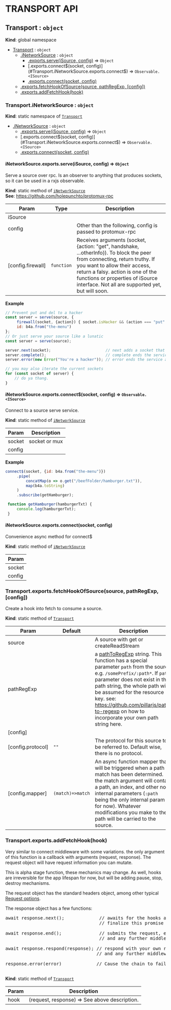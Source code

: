 
# TRANSPORT API

<a name="Transport"></a>

## Transport : <code>object</code>
**Kind**: global namespace  

* [Transport](#Transport) : <code>object</code>
    * [.iNetworkSource](#Transport.iNetworkSource) : <code>object</code>
        * [.exports.serve(iSource, config)](#Transport.iNetworkSource.exports.serve) ⇒ <code>Object</code>
        * [.exports.connect$(socket, config)](#Transport.iNetworkSource.exports.connect$) ⇒ <code>Observable.&lt;ISource&gt;</code>
        * [.exports.connect(socket, config)](#Transport.iNetworkSource.exports.connect)
    * [.exports.fetchHookOfSource(source, pathRegExp, [config])](#Transport.exports.fetchHookOfSource)
    * [.exports.addFetchHook(hook)](#Transport.exports.addFetchHook)

<a name="Transport.iNetworkSource"></a>

### Transport.iNetworkSource : <code>object</code>
**Kind**: static namespace of [<code>Transport</code>](#Transport)  

* [.iNetworkSource](#Transport.iNetworkSource) : <code>object</code>
    * [.exports.serve(iSource, config)](#Transport.iNetworkSource.exports.serve) ⇒ <code>Object</code>
    * [.exports.connect$(socket, config)](#Transport.iNetworkSource.exports.connect$) ⇒ <code>Observable.&lt;ISource&gt;</code>
    * [.exports.connect(socket, config)](#Transport.iNetworkSource.exports.connect)

<a name="Transport.iNetworkSource.exports.serve"></a>

#### iNetworkSource.exports.serve(iSource, config) ⇒ <code>Object</code>
Serve a source over rpc. Is an observer to anything that produces sockets, so it can be used in a rxjs observable.

**Kind**: static method of [<code>iNetworkSource</code>](#Transport.iNetworkSource)  
**See**: https://github.com/holepunchto/protomux-rpc  

| Param | Type | Description |
| --- | --- | --- |
| iSource |  |  |
| config |  | Other than the following, config is passed to protomux-rpc |
| [config.firewall] | <code>function</code> | Receives arguments (socket, {action: "get", handshake, ...otherInfo}). To block the peer from connecting, return truthy. If you want to allow their access, return a falsy. action is one of the functions or properties of iSource interface. Not all are supported yet, but will soon. |

**Example**  
```js
// Prevent put and del to a hacker
const server = serve(source, {
     firewall(socket, {action}) { socket.isHacker && (action === "put" || action === "del") },
     id: b4a.from("the-menu")
};
// Or just serve your source like a lunatic
const server = serve(source);

server.next(socket);                        // next adds a socket that will use the serve source.
server.complete();                          // complete ends the service gracefully
server.error(new Error("You're a hacker")); // error ends the service abruptly

// you may also iterate the current sockets
for (const socket of server) {
    // do ya thang.
}
```
<a name="Transport.iNetworkSource.exports.connect$"></a>

#### iNetworkSource.exports.connect$(socket, config) ⇒ <code>Observable.&lt;ISource&gt;</code>
Connect to a source serve service.

**Kind**: static method of [<code>iNetworkSource</code>](#Transport.iNetworkSource)  

| Param | Description |
| --- | --- |
| socket | socket or mux |
| config |  |

**Example**  
```js
connect$(socket, {id: b4a.from("the-menu")})
     .pipe(
         concatMap(o => o.get("/beefFolder/hamburger.txt")),
         map(b4a.toString)
     )
     .subscribe(getHamburger);

 function getHamburger(hamburgerTxt) {
     console.log(hamburgerTxt);
 }
```
<a name="Transport.iNetworkSource.exports.connect"></a>

#### iNetworkSource.exports.connect(socket, config)
Convenience async method for connect$

**Kind**: static method of [<code>iNetworkSource</code>](#Transport.iNetworkSource)  

| Param |
| --- |
| socket | 
| config | 

<a name="Transport.exports.fetchHookOfSource"></a>

### Transport.exports.fetchHookOfSource(source, pathRegExp, [config])
Create a hook into fetch to consume a source.

**Kind**: static method of [<code>Transport</code>](#Transport)  

| Param | Default | Description |
| --- | --- | --- |
| source |  | A source with get or createReadStream |
| pathRegExp |  | a [pathToRegExp](https://github.com/pillarjs/path-to-regexp) string. This function has a special parameter `path` from the source. e.g. `/somePrefix/:path*`. If `path` parameter does not exist in the path string, the whole path will be assumed for the resource key. see: https://github.com/pillarjs/path-to-regexp on how to incorporate your own path string here. |
| [config] |  |  |
| [config.protocol] | <code>&quot;&quot;</code> | The protocol for this source to be referred to. Default wise, there is no protocol. |
| [config.mapper] | <code>(match)&#x3D;&gt;match</code> | An async function mapper that will be triggered when a path match has been determined. the match argument will contain a path, an index, and other non-internal parameters (`:path` being the only internal param for now). Whatever modifications you make to the path will be carried to the source. |

<a name="Transport.exports.addFetchHook"></a>

### Transport.exports.addFetchHook(hook)
Very similar to connect middleware with some variations. the only argument of this function is a callback with
arguments (request, response). The request object will have request information you can mutate.

This is alpha stage function, these mechanics may change.
As well, hooks are irreversible for the app lifespan for now, but will be adding pause, stop, destroy mechanisms.

The request object has the standard headers object, among other typical [Request options](https://developer.mozilla.org/en-US/docs/Web/API/Request).

The response object has a few functions:

<pre>
await response.next();             // awaits for the hooks added before this one, if any hooks above this one
                                   // finalize this promise should not resolve (this will probably change).

await response.end();              // submits the request, ends the chain, submits the fetch,
                                   // and any further middleware should not be called.

await response.respond(response); // respond with your own response, fetch is not called,
                                  // and any further middleware should not be called.

response.error(error)             // Cause the chain to fail. Any further middleware should not be called.

</pre>

**Kind**: static method of [<code>Transport</code>](#Transport)  

| Param | Description |
| --- | --- |
| hook | (request, response) =>  See above description. |

